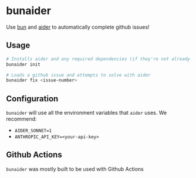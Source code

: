 # bunaider

Use [bun](https://github.com/oven-sh/bun) and [aider](https://aider.chat) to
automatically complete github issues!

## Usage

```bash
# Installs aider and any required dependencies (if they're not already installed)
bunaider init

# Loads a github issue and attempts to solve with aider
bunaider fix <issue-number>
```

## Configuration

`bunaider` will use all the environment variables that `aider` uses. We recommend:

- `AIDER_SONNET=1`
- `ANTHROPIC_API_KEY=<your-api-key>`

## Github Actions

`bunaider` was mostly built to be used with Github Actions
